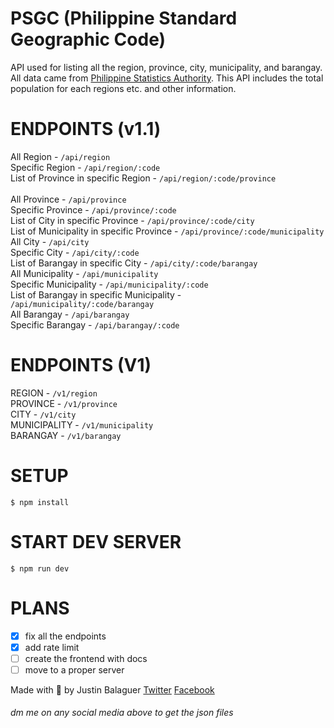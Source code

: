 # PSGC (Philippine Standard Geographic Code)
API used for listing all the region, province, city, municipality, and barangay. All data came from <a href='https://psa.gov.ph' target='_blank'>Philippine Statistics Authority</a>. This API includes the total population for each regions etc. and other information.

# ENDPOINTS (v1.1)
All Region - ```/api/region```<br/>
Specific Region - ```/api/region/:code```<br/>
List of Province in specific Region - ```/api/region/:code/province```<br/><br/>
All Province - ```/api/province```<br/>
Specific Province - ```/api/province/:code```<br/>
List of City in specific Province - ```/api/province/:code/city```<br/>
List of Municipality in specific Province - ```/api/province/:code/municipality```<br/>
All City - ```/api/city```<br/>
Specific City - ```/api/city/:code```<br/>
List of Barangay in specific City - ```/api/city/:code/barangay```<br/>
All Municipality - ```/api/municipality```<br/>
Specific Municipality - ```/api/municipality/:code```<br/>
List of Barangay in specific Municipality - ```/api/municipality/:code/barangay```<br/>
All Barangay - ```/api/barangay```<br/>
Specific Barangay - ```/api/barangay/:code```<br/>

# ENDPOINTS (V1)
REGION - ```/v1/region```<br/>
PROVINCE - ```/v1/province```<br/>
CITY - ```/v1/city```<br/>
MUNICIPALITY - ```/v1/municipality```<br/>
BARANGAY - ```/v1/barangay```<br/>

# SETUP
```$ npm install```

# START DEV SERVER
```$ npm run dev```

# PLANS
- [x] fix all the endpoints
- [x] add rate limit
- [ ] create the frontend with docs
- [ ] move to a proper server

Made with 💜 by Justin Balaguer
<a href='twitter.com/ojintoji/'>Twitter</a>
<a href='facebook.com/ojintojix/'>Facebook</a>
###### dm me on any social media above to get the json files